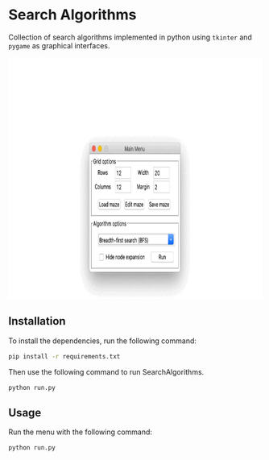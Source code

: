# Search Algorithms
Collection of search algorithms implemented in python using `tkinter` and `pygame` as graphical interfaces.

<p align="center">
    <img width="820" height="480" src="images/search.gif">
</p>


## Installation

To install the dependencies, run the following command:

```bash
pip install -r requirements.txt
```

Then use the following command to run SearchAlgorithms.

```bash
python run.py
```



## Usage

Run the menu with the following command:

```python
python run.py
```